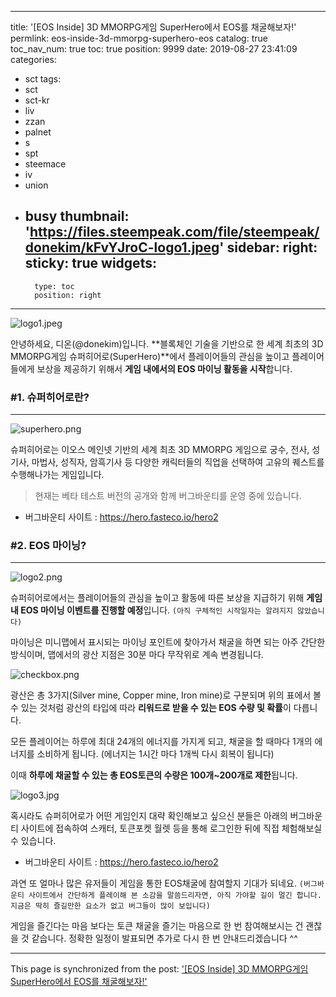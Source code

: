 
---
title: '[EOS Inside] 3D MMORPG게임 SuperHero에서 EOS를 채굴해보자!'
permlink: eos-inside-3d-mmorpg-superhero-eos
catalog: true
toc_nav_num: true
toc: true
position: 9999
date: 2019-08-27 23:41:09
categories:
- sct
tags:
- sct
- sct-kr
- liv
- zzan
- palnet
- s
- spt
- steemace
- iv
- union
- busy
thumbnail: 'https://files.steempeak.com/file/steempeak/donekim/kFvYJroC-logo1.jpeg'
sidebar:
    right:
        sticky: true
widgets:
    -
        type: toc
        position: right
---


![logo1.jpeg](https://files.steempeak.com/file/steempeak/donekim/kFvYJroC-logo1.jpeg)

안녕하세요, 디온(@donekim)입니다. **블록체인 기술을 기반으로 한 세계 최초의 3D MMORPG게임 슈퍼히어로(SuperHero)**에서 플레이어들의 관심을 높이고 플레이어들에게 보상을 제공하기 위해서 **게임 내에서의 EOS 마이닝 활동을 시작**합니다.

### #1. 슈퍼히어로란?
---

![superhero.png](https://files.steempeak.com/file/steempeak/donekim/HKnUpQja-superhero.png)

슈퍼히어로는 이오스 메인넷 기반의 세계 최초 3D MMORPG 게임으로 궁수, 전사, 성기사, 마법사, 성직자, 암흑기사 등 다양한 캐릭터들의 직업을 선택하여 고유의 퀘스트를 수행해나가는 게임입니다. 

> 현재는 베타 테스트 버전의 공개와 함께 버그바운티를 운영 중에 있습니다. 

- 버그바운티 사이트 : https://hero.fasteco.io/hero2

### #2. EOS 마이닝?
---

![logo2.png](https://files.steempeak.com/file/steempeak/donekim/8YV5eIWs-logo2.png)

슈퍼히어로에서는 플레이어들의 관심을 높이고 활동에 따른 보상을 지급하기 위해 **게임 내 EOS 마이닝 이벤트를 진행할 예정**입니다. `(아직 구체적인 시작일자는 알려지지 않았습니다)`

마이닝은 미니맵에서 표시되는 마이닝 포인트에 찾아가서 채굴을 하면 되는 아주 간단한 방식이며, 맵에서의 광산 지점은 30분 마다 무작위로 계속 변경됩니다. 

![checkbox.png](https://files.steempeak.com/file/steempeak/donekim/K0GVe7nJ-checkbox.png)

광산은 총 3가지(Silver mine, Copper mine, Iron mine)로 구분되며 위의 표에서 볼 수 있는 것처럼 광산의 타입에 따라 **리워드로 받을  수 있는 EOS 수량 및 확률**이 다릅니다.

모든 플레이어는 하루에 최대 24개의 에너지를 가지게 되고, 채굴을 할 때마다 1개의 에너지를 소비하게 됩니다. (에너지는 1시간 마다 1개씩 다시 회복이 됩니다)

이때 **하루에 채굴할 수 있는 총 EOS토큰의 수량은 100개~200개로 제한**됩니다.

![logo3.jpg](https://files.steempeak.com/file/steempeak/donekim/AIeHYSnm-logo3.jpg)

혹시라도 슈퍼히어로가 어떤 게임인지 대략 확인해보고 싶으신 분들은 아래의 버그바운티 사이트에 접속하여 스캐터, 토큰포켓 월렛 등을 통해 로그인한 뒤에 직접 체험해보실 수 있습니다.

- 버그바운티 사이트 : https://hero.fasteco.io/hero2

과연 또 얼마나 많은 유저들이 게임을 통한 EOS채굴에 참여할지 기대가 되네요. `(버그바운티 사이트에서 간단하게 플레이해 본 소감을 말씀드리자면, 아직 가야할 길이 멀긴 합니다. 지금은 딱히 즐길만한 요소가 없고 버그들이 많이 보입니다)`

게임을 즐긴다는 마음 보다는 토큰 채굴을 즐기는 마음으로 한 번 참여해보시는 건 괜찮을 것 같습니다. 정확한 일정이 발표되면 추가로 다시 한 번 안내드리겠습니다 ^^


- - -

This page is synchronized from the post: ['[EOS Inside] 3D MMORPG게임 SuperHero에서 EOS를 채굴해보자!'](https://steemit.com/@donekim/eos-inside-3d-mmorpg-superhero-eos)
